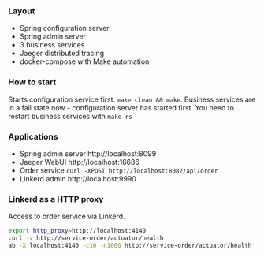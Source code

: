 ### Layout
* Spring configuration server
* Spring admin server
* 3 business services
* Jaeger distributed tracing
* docker-compose with Make automation


### How to start
Starts configuration service first. ```make clean && make```. Business services are in a fail state now - configuration server has started first. You need to restart business services with ```make rs```


### Applications
* Spring admin server http://localhost:8099
* Jaeger WebUI http://localhost:16686
* Order service ```curl -XPOST http://localhost:8082/api/order```
* Linkerd admin http://localhost:9990


### Linkerd as a HTTP proxy
Access to order service via Linkerd.
```bash
export http_proxy=http://localhost:4140
curl -v http://service-order/actuator/health
ab -X localhost:4140 -c10 -n1000 http://service-order/actuator/health
```
